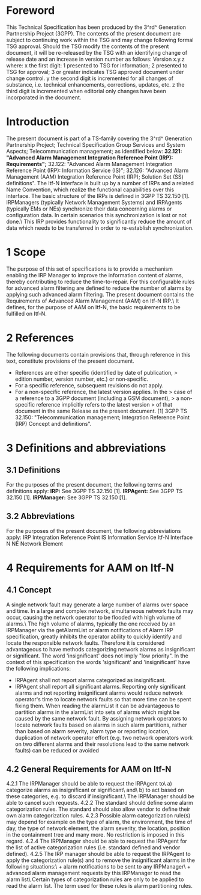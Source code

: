 # Foreword
This Technical Specification has been produced by the 3^rd^ Generation
Partnership Project (3GPP).
The contents of the present document are subject to continuing work within the
TSG and may change following formal TSG approval. Should the TSG modify the
contents of the present document, it will be re-released by the TSG with an
identifying change of release date and an increase in version number as
follows:
Version x.y.z
where:
x the first digit:
1 presented to TSG for information;
2 presented to TSG for approval;
3 or greater indicates TSG approved document under change control.
y the second digit is incremented for all changes of substance, i.e. technical
enhancements, corrections, updates, etc.
z the third digit is incremented when editorial only changes have been
incorporated in the document.
# Introduction
The present document is part of a TS-family covering the 3^rd^ Generation
Partnership Project; Technical Specification Group Services and System
Aspects; Telecommunication management; as identified below:
**32.121: \"Advanced Alarm Management Integration Reference Point (IRP):
Requirements\";**
32.122: \"Advanced Alarm Management Integration Reference Point (IRP):
Information Service (IS)\";
32.126: \"Advanced Alarm Management (AAM) Integration Reference Point (IRP);
Solution Set (SS) definitions\".
The Itf-N interface is built up by a number of IRPs and a related Name
Convention, which realize the functional capabilities over this interface. The
basic structure of the IRPs is defined in 3GPP TS 32.150 [1].
IRPManagers (typically Network Management Systems) and IRPAgents (typically
EMs or NEs) synchronize their data concerning alarms or configuration data. In
certain scenarios this synchronization is lost or not done.\ This IRP provides
functionality to significantly reduce the amount of data which needs to be
transferred in order to re-establish synchronization.
# 1 Scope
The purpose of this set of specifications is to provide a mechanism enabling
the IRP Manager to improve the information content of alarms, thereby
contributing to reduce the time-to-repair. For this configurable rules for
advanced alarm filtering are defined to reduce the number of alarms by
applying such advanced alarm filtering.
The present document contains the Requirements of Advanced Alarm Management
(AAM) on Itf-N IRP.\ It defines, for the purpose of AAM on Itf-N, the basic
requirements to be fulfilled on Itf-N.
# 2 References
The following documents contain provisions that, through reference in this
text, constitute provisions of the present document.
  * References are either specific (identified by date of publication, > edition number, version number, etc.) or non‑specific.
  * For a specific reference, subsequent revisions do not apply.
  * For a non-specific reference, the latest version applies. In the > case of a reference to a 3GPP document (including a GSM document), > a non-specific reference implicitly refers to the latest version > of that document in the same Release as the present document.
[1] 3GPP TS 32.150: \"Telecommunication management; Integration Reference
Point (IRP) Concept and definitions\".
# 3 Definitions and abbreviations
## 3.1 Definitions
For the purposes of the present document, the following terms and definitions
apply:
**IRP:** See 3GPP TS 32.150 [1].
**IRPAgent:** See 3GPP TS 32.150 [1].
**IRPManager:** See 3GPP TS 32.150 [1].
## 3.2 Abbreviations
For the purposes of the present document, the following abbreviations apply:
IRP Integration Reference Point
IS Information Service
Itf-N Interface N
NE Network Element
# 4 Requirements for AAM on Itf-N
## 4.1 Concept
A single network fault may generate a large number of alarms over space and
time. In a large and complex network, simultaneous network faults may occur,
causing the network operator to be flooded with high volume of alarms.\ The
high volume of alarms, typically the one received by an IRPManager via the
getAlarmList or alarm notifications of Alarm IRP specification, greatly
inhibits the operator ability to quickly identify and locate the responsible
network faults.
Therefore it is considered advantageous to have methods categorizing network
alarms as insignificant or significant. The word \'insignificant\' does not
imply \"low priority\". In the context of this specification the words
\'significant\' and \'insignificant\' have the following implications:
  * IRPAgent shall not report alarms categorized as insignificant.
  * IRPAgent shall report all significant alarms.
Reporting only significant alarms and not reporting insignificant alarms would
reduce network operator\'s time to locate network faults so that more time can
be spent fixing them.
When reading the alarmList it can be advantageous to partition alarms in the
alarmList into sets of alarms which might be caused by the same network fault.
By assigning network operators to locate network faults based on alarms in
such alarm partitions, rather than based on alarm severity, alarm type or
reporting location, duplication of network operator effort (e.g. two network
operators work on two different alarms and their resolutions lead to the same
network faults) can be reduced or avoided
## 4.2 General Requirements for AAM on Itf-N
4.2.1 The IRPManager should be able to request the IRPAgent to\ a) categorize
alarms as insignificant or significant\ and\ b) to act based on these
categories, e.g. to discard if insignificant.\ The IRPManager should be able
to cancel such requests.
4.2.2 The standard should define some alarm categorization rules. The standard
should also allow vendor to define their own alarm categorization rules.
4.2.3 Possible alarm categorization rule(s) may depend for example on the type
of alarm, the environment, the time of day, the type of network element, the
alarm severity, the location, position in the containment tree and many more.
No restriction is imposed in this regard.
4.2.4 The IRPManager should be able to request the IRPAgent for the list of
active categorization rules (i.e. standard defined and vendor defined).
4.2.5 The IRP manager should be able to request the IRPAgent to apply the
categorization rule(s) and to remove the insignificant alarms in the following
situations:\ \+ alarm notifications to be sent to any IRPManager\ \+ advanced
alarm management requests by this IRPManager to read the alarm list\ Certain
types of categorization rules are only to be applied to read the alarm list.
The term used for these rules is alarm partitioning rules.
#